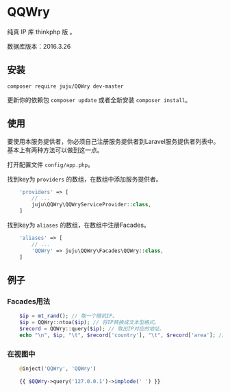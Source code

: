 # QQWry

纯真 IP 库 thinkphp 版 。

数据库版本：2016.3.26

## 安装

```
composer require juju/QQWry dev-master
```

更新你的依赖包 ```composer update``` 或者全新安装 ```composer install```。

## 使用

要使用本服务提供者，你必须自己注册服务提供者到Laravel服务提供者列表中。
基本上有两种方法可以做到这一点。

打开配置文件 `config/app.php`。

找到key为 `providers` 的数组，在数组中添加服务提供者。

```php
    'providers' => [
        // ...
        juju\QQWry\QQWryServiceProvider::class,
    ]
```

找到key为 `aliases` 的数组，在数组中注册Facades。

```php
    'aliases' => [
        // ...
        'QQWry' => juju\QQWry\Facades\QQWry::class,
    ]
```

## 例子

### Facades用法
```php
	$ip = mt_rand(); // 取一个随机IP。
	$ip = QQWry::ntoa($ip); // 将IP转换成文本型格式。
	$record = QQWry::query($ip); // 取出IP对应的地址。
	echo "\n", $ip, "\t", $record['country'], "\t", $record['area']; // 输出结果。
```

### 在视图中
```php
	@inject('QQWry', 'QQWry')
	
	{{ $QQWry->query('127.0.0.1')->implode(' ') }}
```
